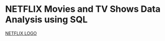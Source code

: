 # NETFLIX Movies and TV Shows Data Analysis using SQL
[NETFLIX LOGO](https://github.com/nphan91/NETFLIX-Data-Analysis/blob/main/logo.png)
